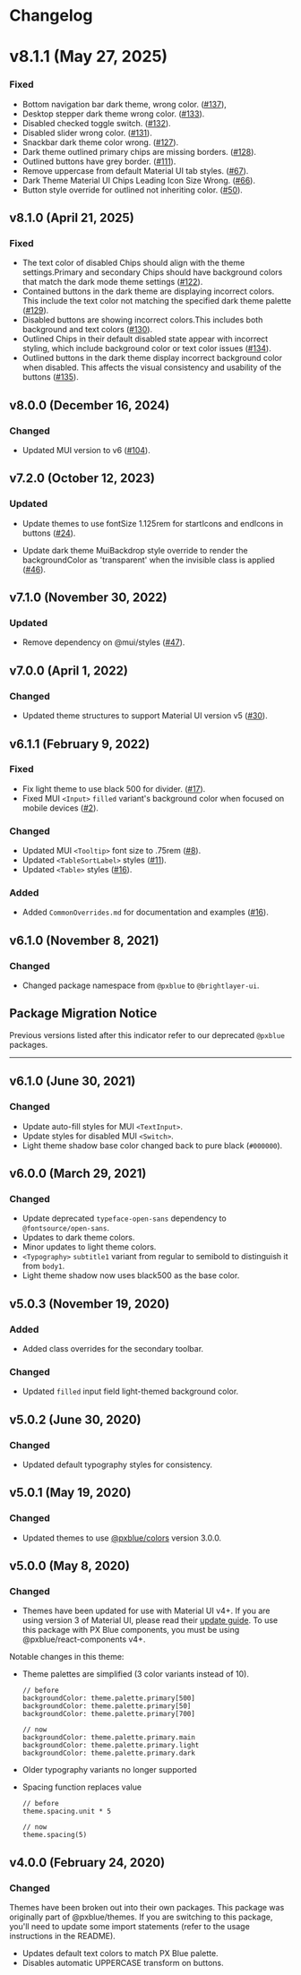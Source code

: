 # Changelog

# v8.1.1 (May 27, 2025)

### Fixed

- Bottom navigation bar dark theme, wrong color. ([#137](https://github.com/etn-ccis/blui-react-themes/issues/137)),
- Desktop stepper dark theme wrong color. ([#133](https://github.com/etn-ccis/blui-react-themes/issues/133)).
- Disabled checked toggle switch. ([#132](https://github.com/etn-ccis/blui-react-themes/issues/132)).
- Disabled slider wrong color. ([#131](https://github.com/etn-ccis/blui-react-themes/issues/131)).
- Snackbar dark theme color wrong. ([#127](https://github.com/etn-ccis/blui-react-themes/issues/127)).
- Dark theme outlined primary chips are missing borders. ([#128](https://github.com/etn-ccis/blui-react-themes/issues/128)).
- Outlined buttons have grey border. ([#111](https://github.com/etn-ccis/blui-react-themes/issues/111)).
- Remove uppercase from default Material UI tab styles. ([#67](https://github.com/etn-ccis/blui-react-themes/issues/67)).
- Dark Theme Material UI Chips Leading Icon Size Wrong. ([#66](https://github.com/etn-ccis/blui-react-themes/issues/66)).
- Button style override for outlined not inheriting color. ([#50](https://github.com/etn-ccis/blui-react-themes/issues/50)).

## v8.1.0 (April 21, 2025)

### Fixed

-   The text color of disabled Chips should align with the theme settings.Primary and secondary Chips should have background colors that match the dark mode theme settings ([#122](https://github.com/etn-ccis/blui-react-themes/issues/122)).
-   Contained buttons in the dark theme are displaying incorrect colors. This include the text color not matching the specified dark theme palette ([#129](https://github.com/etn-ccis/blui-react-themes/issues/129)).
-   Disabled buttons are showing incorrect colors.This includes both background and text colors ([#130](https://github.com/etn-ccis/blui-react-themes/issues/130)).
-   Outlined Chips in their default disabled state appear with incorrect styling, which  include background color or text color issues ([#134](https://github.com/etn-ccis/blui-react-themes/issues/134)).
-   Outlined buttons in the dark theme display incorrect background color when disabled. This affects the visual consistency and usability of the buttons ([#135](https://github.com/etn-ccis/blui-react-themes/issues/135)).

## v8.0.0 (December 16, 2024)

### Changed

- Updated MUI version to v6 ([#104](https://github.com/etn-ccis/blui-react-themes/pull/104)).

## v7.2.0 (October 12, 2023)

### Updated

-  Update themes to use fontSize 1.125rem for startIcons and endIcons in buttons ([#24](https://github.com/etn-ccis/blui-react-themes/issues/24)).

-  Update dark theme MuiBackdrop style override to render the backgroundColor as 'transparent' when the invisible class is applied ([#46](https://github.com/etn-ccis/blui-react-themes/issues/46)).

## v7.1.0 (November 30, 2022)

### Updated

-   Remove dependency on @mui/styles ([#47](https://github.com/etn-ccis/blui-react-themes/issues/47)).

## v7.0.0 (April 1, 2022)

### Changed

-   Updated theme structures to support Material UI version v5 ([#30](https://github.com/etn-ccis/blui-react-themes/issues/30)).

## v6.1.1 (February 9, 2022)

### Fixed

-   Fix light theme to use black 500 for divider. ([#17](https://github.com/etn-ccis/blui-react-themes/issues/17)).
-   Fixed MUI `<Input>` `filled` variant's background color when focused on mobile devices ([#2](https://github.com/etn-ccis/blui-react-themes/issues/2)).

### Changed

-   Updated MUI `<Tooltip>` font size to .75rem ([#8](https://github.com/etn-ccis/blui-react-themes/issues/8)).
-   Updated `<TableSortLabel>` styles ([#11](https://github.com/etn-ccis/blui-react-themes/issues/11)).
-   Updated `<Table>` styles ([#16](https://github.com/etn-ccis/blui-react-themes/issues/16)).

### Added

-   Added `CommonOverrides.md` for documentation and examples ([#16](https://github.com/etn-ccis/blui-react-themes/issues/16)).

## v6.1.0 (November 8, 2021)

### Changed

-   Changed package namespace from `@pxblue` to `@brightlayer-ui`.

## Package Migration Notice

Previous versions listed after this indicator refer to our deprecated `@pxblue` packages.

---

## v6.1.0 (June 30, 2021)

### Changed

-   Update auto-fill styles for MUI `<TextInput>`.
-   Update styles for disabled MUI `<Switch>`.
-   Light theme shadow base color changed back to pure black (`#000000`).

## v6.0.0 (March 29, 2021)

### Changed

-   Update deprecated `typeface-open-sans` dependency to `@fontsource/open-sans`.
-   Updates to dark theme colors.
-   Minor updates to light theme colors.
-   `<Typography>` `subtitle1` variant from regular to semibold to distinguish it from `body1`.
-   Light theme shadow now uses black500 as the base color.

## v5.0.3 (November 19, 2020)

### Added

-   Added class overrides for the secondary toolbar.

### Changed

-   Updated `filled` input field light-themed background color.

## v5.0.2 (June 30, 2020)

### Changed

-   Updated default typography styles for consistency.

## v5.0.1 (May 19, 2020)

### Changed

-   Updated themes to use [@pxblue/colors](https://www.npmjs.com/package/@pxblue/colors) version 3.0.0.

## v5.0.0 (May 8, 2020)

### Changed

-   Themes have been updated for use with Material UI v4+. If you are using version 3 of Material UI, please read their [update guide](https://material-ui.com/guides/migration-v3/). To use this package with PX Blue components, you must be using @pxblue/react-components v4+.

Notable changes in this theme:

-   Theme palettes are simplified (3 color variants instead of 10).

    ```
    // before
    backgroundColor: theme.palette.primary[500]
    backgroundColor: theme.palette.primary[50]
    backgroundColor: theme.palette.primary[700]

    // now
    backgroundColor: theme.palette.primary.main
    backgroundColor: theme.palette.primary.light
    backgroundColor: theme.palette.primary.dark
    ```

-   Older typography variants no longer supported
-   Spacing function replaces value

    ```
    // before
    theme.spacing.unit * 5

    // now
    theme.spacing(5)
    ```

## v4.0.0 (February 24, 2020)

### Changed

Themes have been broken out into their own packages. This package was originally part of @pxblue/themes. If you are switching to this package, you'll need to update some import statements (refer to the usage instructions in the README).

-   Updates default text colors to match PX Blue palette.
-   Disables automatic UPPERCASE transform on buttons.
